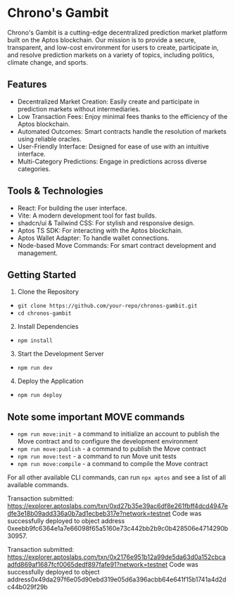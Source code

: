 # Chrono's Gambit
Chrono's Gambit is a cutting-edge decentralized prediction market platform built on the Aptos blockchain. Our mission is to provide a secure, transparent, and low-cost environment for users to create, participate in, and resolve prediction markets on a variety of topics, including politics, climate change, and sports.

## Features
- Decentralized Market Creation: Easily create and participate in prediction markets without intermediaries.
- Low Transaction Fees: Enjoy minimal fees thanks to the efficiency of the Aptos blockchain.
- Automated Outcomes: Smart contracts handle the resolution of markets using reliable oracles.
- User-Friendly Interface: Designed for ease of use with an intuitive interface.
- Multi-Category Predictions: Engage in predictions across diverse categories.

## Tools & Technologies
- React: For building the user interface.
- Vite: A modern development tool for fast builds.
- shadcn/ui & Tailwind CSS: For stylish and responsive design.
- Aptos TS SDK: For interacting with the Aptos blockchain.
- Aptos Wallet Adapter: To handle wallet connections.
- Node-based Move Commands: For smart contract development and management.

## Getting Started
1. Clone the Repository
- `git clone https://github.com/your-repo/chronos-gambit.git`
- `cd chronos-gambit`

2. Install Dependencies

- `npm install`

3. Start the Development Server
- `npm run dev`
4. Deploy the Application

- `npm run deploy`

## Note some important MOVE commands

- `npm run move:init` - a command to initialize an account to publish the Move contract and to configure the development environment
- `npm run move:publish` - a command to publish the Move contract
- `npm run move:test` - a command to run Move unit tests
- `npm run move:compile` - a command to compile the Move contract

For all other available CLI commands, can run `npx aptos` and see a list of all available commands.


<!-- //Do you want to publish this package at object address 0xeebb9fc6364e1a7e66098f65a5160e73c442bb2b9c0b428506e4714290b30957 [yes/no] 


Transaction submitted: https://explorer.aptoslabs.com/txn/0xaa0dbbf98c40f23873b5780e238ac5cd1ab8e810adaf74574a97c37844689aae?network=devnet
Code was successfully deployed to object address 0xeebb9fc6364e1a7e66098f65a5160e73c442bb2b9c0b428506e4714290b30957.


Object Code=0x49da297f6e05d90ebd319e05d6a396acbb64e641f15b1741a4d2dc44b029f29b -->


Transaction submitted: https://explorer.aptoslabs.com/txn/0xd27b35e39ac6df8e261fbff4dcd4947edfe3e18b09add336a0b7ad1ecbeb317e?network=testnet
Code was successfully deployed to object address 0xeebb9fc6364e1a7e66098f65a5160e73c442bb2b9c0b428506e4714290b30957.


Transaction submitted: https://explorer.aptoslabs.com/txn/0x2176e951b12a99de5da63d0a152cbcaadfd869af1687fcf0065dedf897fafe91?network=testnet
Code was successfully deployed to object address0x49da297f6e05d90ebd319e05d6a396acbb64e641f15b1741a4d2dc44b029f29b